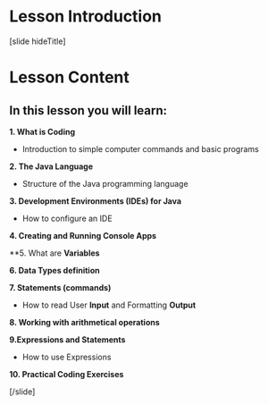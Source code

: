 # Lesson Introduction

[slide hideTitle]

# Lesson Content

## In this lesson you will learn:

**1. What is Coding**

- Introduction to simple computer commands and basic programs

**2. The Java Language**

- Structure of the Java programming language

**3. Development Environments (IDEs) for Java**

- How to configure an IDE

**4. Creating and Running Console Apps**

**5. What are **Variables**

**6. Data Types definition**

**7. Statements (commands)**

- How to read User **Input** and Formatting **Output**

**8. Working with arithmetical operations**

**9.Expressions and Statements**

- How to use Expressions

**10. Practical Coding Exercises**

[/slide]
